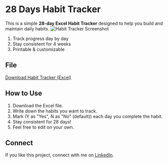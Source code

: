 # 28 Days Habit Tracker

This is a simple **28-day Excel Habit Tracker** designed to help you build and maintain daily habits.
![Habit Tracker Screenshot]((https://github.com/kibria-chowdhury/28-Days-Habit-Tracker/blob/main/28%20days%20habit.png))

1. Track progress day by day
2. Stay consistent for 4 weeks  
3. Printable & customizable  

## File
[Download Habit Tracker (Excel)](https://github.com/kibria-chowdhury/28-Days-Habit-Tracker/blob/main/28%20Days%20Habits%20Tracker.xlsx)

## How to Use
1. Download the Excel file.  
2. Write down the habits you want to track.  
3. Mark (Y as "Yes", N as "No" (default)) each day you complete the habit.  
4. Stay consistent for 28 days!
5. Feel free to edit on your own.

## Connect
If you like this project, connect with me on [LinkedIn](https://www.linkedin.com/in/gkchy71/).
